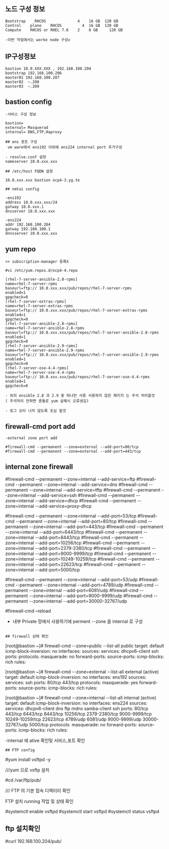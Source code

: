 ## 노드 구성 정보 
```
Bootstrap	 RHCOS	            4	 16 GB	120 GB
Control    plane	RHCOS	      4	 16 GB	120 GB
Compute	   RHCOS or RHEL 7.6	2	 8 GB	  120 GB

-이번 작업에서는 worke node 구성x
```
## IP구성정보
```
bastion 10.0.XXX.XXX , 192.168.100.204
bootstrap 192.168.100.206
master01 192.168.100.207
master02  ~.208
master03  ~.209

```
## bastion config
```
-서비스 구성 정보

bastion= 
external= Masquerad
internal= DNS,FTP,Haproxy

## ens 포트 구성 
 vm ware에서 ens192 이외에 ens224 internal port 추가구성

- resolve.conf 설정
nameserver 10.0.xxx.xxx

## /etc/host FQDN 설정

10.0.xxx.xxx bastion ocp4-3.yg.te

## nmtui config

-ens192
address 10.0.xxx.xxx/24
gatway 10.0.xxx.1
dnsserver 10.0.xxx.xxx

-ens224
addr 192.168.100.204
gatway 192.168.100.1
dnnsserver 10.0.xxx.xxx

```
## yum repo 
```
>> subscription-manager 등록X

#vi /etc/yum.repos.d/ocp4-4.repo 

[rhel-7-server-ansible-2.8-rpms]
name=rhel-7-server-rpms
baseurl=ftp:// 10.0.xxx.xxx/pub/repos/rhel-7-server-rpms
enabled=1
gpgcheck=0
[rhel-7-server-extras-rpms]
name=rhel-7-server-extras-rpms
baseurl=ftp:// 10.0.xxx.xxx/pub/repos/rhel-7-server-extras-rpms
enabled=1
gpgcheck=0
[rhel-7-server-ansible-2.8-rpms]
name=rhel-7-server-ansible-2.8-rpms
baseurl=ftp:// 10.0.xxx.xxx/pub/repos/rhel-7-server-ansible-2.8-rpms
enabled=1
gpgcheck=0
[rhel-7-server-ansible-2.9-rpms]
name=rhel-7-server-ansible-2.9-rpms
baseurl=ftp:// 10.0.xxx.xxx/pub/repos/rhel-7-server-ansible-2.9-rpms
enabled=1
gpgcheck=0
[rhel-7-server-ose-4.4-rpms]
name=rhel-7-server-ose-4.4-rpms
baseurl=ftp:// 10.0.xxx.xxx/pub/repos/rhel-7-server-ose-4.4-rpms
enabled=1
gpgcheck=0

- 위의 ensible 2.8 과 2.9 중 하나만 사용 사용하지 않은 패키지 는 주석 처리할것
( 주석처리 안하면 충돌로 yum 실해시 오류생김)

- 로그 오타 나지 않도록 조심 할것
```

## firewall-cmd port add
```
-external zone port add

#firewall-cmd --permanent --zone=external --add-port=80/tcp
#firewall-cmd --permanent --zone=external --add-port=443/tcp

```

## internal zone firewall
#firewall-cmd --permanent --zone=internal --add-service=ftp
#firewall-cmd --permanent --zone=internal --add-service=dns
#firewall-cmd --permanent --zone=internal --add-service=tftp
#firewall-cmd --permanent --zone=internal --add-service=ssh
#firewall-cmd --permanent --zone=internal --add-service=dhcp
#firewall-cmd --permanent --zone=internal --add-service=proxy-dhcp

#firewall-cmd --permanent --zone=internal --add-port=53/tcp
#firewall-cmd --permanent --zone=internal --add-port=80/tcp
#firewall-cmd --permanent --zone=internal --add-port=443/tcp
#firewall-cmd --permanent --zone=internal --add-port=6443/tcp
#firewall-cmd --permanent --zone=internal --add-port=8443/tcp
#firewall-cmd --permanent --zone=internal --add-port=10256/tcp
#firewall-cmd --permanent --zone=internal --add-port=2379-2380/tcp
#firewall-cmd --permanent --zone=internal --add-port=9000-9999/tcp
#firewall-cmd --permanent --zone=internal --add-port=10249-10259/tcp
#firewall-cmd --permanent --zone=internal --add-port=22623/tcp
#firewall-cmd --permanent --zone=internal --add-port=5000/tcp

#firewall-cmd --permanent --zone=internal --add-port=53/udp
#firewall-cmd --permanent --zone=internal --add-port=4789/udp
#firewall-cmd --permanent --zone=internal --add-port=6081/udp
#firewall-cmd --permanent --zone=internal --add-port=9000-9999/udp
#firewall-cmd --permanent --zone=internal --add-port=30000-32767/udp

#firewall-cmd –reload

- 내부 Private 망에서 사용하기에 perment --zone 을 internal 로 구성
```

## firewall 상태 확인
```
[root@bastion ~]# firewall-cmd --zone=public --list-all
public
  target: default
  icmp-block-inversion: no
  interfaces:
  sources:
  services: dhcpv6-client ssh
  ports:
  protocols:
  masquerade: no
  forward-ports:
  source-ports:
  icmp-blocks:
  rich rules:

[root@bastion ~]# firewall-cmd --zone=external --list-all
external (active)
  target: default
  icmp-block-inversion: no
  interfaces: ens192
  sources:
  services: ssh
  ports: 80/tcp 443/tcp
  protocols:
  masquerade: yes
  forward-ports:
  source-ports:
  icmp-blocks:
  rich rules:

[root@bastion ~]# firewall-cmd --zone=internal --list-all
internal (active)
  target: default
  icmp-block-inversion: no
  interfaces: ens224
  sources:
  services: dhcpv6-client dns ftp mdns samba-client ssh
  ports: 80/tcp 443/tcp 6443/tcp 8443/tcp 10256/tcp 2379-2380/tcp 9000-9999/tcp 
  10249-10259/tcp 22623/tcp 4789/udp 6081/udp 9000-9999/udp 30000-32767/udp 5000/tcp
  protocols:
  masquerade: no
  forward-ports:
  source-ports:
  icmp-blocks:
  rich rules:

-internal 에 ative 확인및 서비스,포트 확인

```
## FTP config
```
#yum install vsftpd -y   

///yum 으로 vsftp 설치

#cd /var/ftp/pub/     

/// FTP 의 기본 접속 디렉터리 확인

FTP 설치 running 작업 및 상태 확인

#systemctl enable vsftpd
#systemctl start vsftpd
#systemctl status vsftpd

## ftp 설치확인

#curl 192.168.100.204/pub/

```




